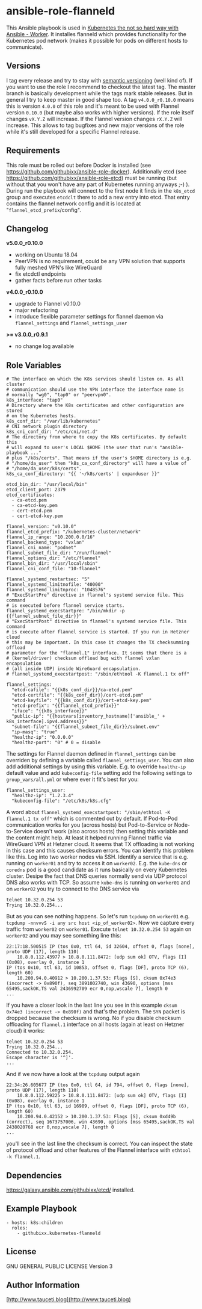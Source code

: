 ansible-role-flanneld
=====================

This Ansible playbook is used in [Kubernetes the not so hard way with Ansible - Worker](https://www.tauceti.blog/post/kubernetes-the-not-so-hard-way-with-ansible-worker/). It installes flanneld which provides functionality for the Kubernetes pod network (makes it possible for pods on different hosts to communicate).

Versions
--------

I tag every release and try to stay with [semantic versioning](http://semver.org) (well kind of). If you want to use the role I recommend to checkout the latest tag. The master branch is basically development while the tags mark stable releases. But in general I try to keep master in good shape too. A tag `v4.0.0_r0.10.0` means this is version `4.0.0` of this role and it's meant to be used with Flannel version `0.10.0` (but maybe also works with higher versions). If the role itself changes `vX.Y.Z` will increase. If the Flannel version changes `rX.Y.Z` will increase. This allows to tag bugfixes and new major versions of the role while it's still developed for a specific Flannel release.

Requirements
------------

This role must be rolled out before Docker is installed (see https://github.com/githubixx/ansible-role-docker). Additionally etcd (see https://github.com/githubixx/ansible-role-etcd) must be running (but without that you won't have any part of Kubernetes running anyways ;-) ). During run the playbook will connect to the first node it finds in the `k8s_etcd` group and executes `etcdclt` there to add a new entry into etcd. That entry contains the flannel network config and it is located at "`flannel_etcd_prefix`/config".

Changelog
---------

**v5.0.0_r0.10.0**

- working on Ubuntu 18.04
- PeerVPN is no requirement, could be any VPN solution that supports fully meshed VPN's like WireGuard
- fix etcdctl endpoints
- gather facts before run other tasks

**v4.0.0_r0.10.0**

- upgrade to Flannel v0.10.0
- major refactoring
- introduce flexible parameter settings for flannel daemon via `flannel_settings` and `flannel_settings_user`

**>= v3.0.0_r0.9.1**

- no change log available

Role Variables
--------------

```
# The interface on which the K8s services should listen on. As all cluster
# communication should use the VPN interface the interface name is
# normally "wg0", "tap0" or "peervpn0".
k8s_interface: "tap0"
# Directory where the K8s certificates and other configuration are stored
# on the Kubernetes hosts.
k8s_conf_dir: "/var/lib/kubernetes"
# CNI network plugin directory
k8s_cni_conf_dir: "/etc/cni/net.d"
# The directory from where to copy the K8s certificates. By default this
# will expand to user's LOCAL $HOME (the user that run's "ansible-playbook ..."
# plus "/k8s/certs". That means if the user's $HOME directory is e.g.
# "/home/da_user" then "k8s_ca_conf_directory" will have a value of
# "/home/da_user/k8s/certs".
k8s_ca_conf_directory: "{{ '~/k8s/certs' | expanduser }}"

etcd_bin_dir: "/usr/local/bin"
etcd_client_port: 2379
etcd_certificates:
  - ca-etcd.pem
  - ca-etcd-key.pem
  - cert-etcd.pem
  - cert-etcd-key.pem

flannel_version: "v0.10.0"
flannel_etcd_prefix: "/kubernetes-cluster/network"
flannel_ip_range: "10.200.0.0/16"
flannel_backend_type: "vxlan"
flannel_cni_name: "podnet"
flannel_subnet_file_dir: "/run/flannel"
flannel_options_dir: "/etc/flannel"
flannel_bin_dir: "/usr/local/sbin"
flannel_cni_conf_file: "10-flannel"

flannel_systemd_restartsec: "5"
flannel_systemd_limitnofile: "40000"
flannel_systemd_limitnproc: "1048576"
# "ExecStartPre" directive in flannel's systemd service file. This command
# is executed before flannel service starts.
flannel_systemd_execstartpre: "/bin/mkdir -p {{flannel_subnet_file_dir}}"
# "ExecStartPost" directive in flannel's systemd service file. This command
# is execute after flannel service is started. If you run in Hetzner cloud
# this may be important. In this case it changes the TX checksumming offload
# parameter for the "flannel.1" interface. It seems that there is a
# (kernel/driver) checksum offload bug with flannel vxlan encapsulation
# (all inside UDP) inside WireGuard encapsulation.
# flannel_systemd_execstartpost: "/sbin/ethtool -K flannel.1 tx off"

flannel_settings:
  "etcd-cafile": "{{k8s_conf_dir}}/ca-etcd.pem"
  "etcd-certfile": "{{k8s_conf_dir}}/cert-etcd.pem"
  "etcd-keyfile": "{{k8s_conf_dir}}/cert-etcd-key.pem"
  "etcd-prefix": "{{flannel_etcd_prefix}}"
  "iface": "{{k8s_interface}}"
  "public-ip": "{{hostvars[inventory_hostname]['ansible_' + k8s_interface].ipv4.address}}"
  "subnet-file": "{{flannel_subnet_file_dir}}/subnet.env"
  "ip-masq": "true"
  "healthz-ip": "0.0.0.0"
  "healthz-port": "0" # 0 = disable
```

The settings for Flannel daemon defined in `flannel_settings` can be overriden by defining a variable called `flannel_settings_user`. You can also add additional settings by using this variable. E.g. to override `healthz-ip` default value and add `kubeconfig-file` setting add the following settings to `group_vars/all.yml` or where ever it fit's best for you:

```
flannel_settings_user:
  "healthz-ip": "1.2.3.4"
  "kubeconfig-file": "/etc/k8s/k8s.cfg"
```

A word about `flannel_systemd_execstartpost: "/sbin/ethtool -K flannel.1 tx off"` which is commented out by default. If Pod-to-Pod communication works for you (across hosts) but Pod-to-Service or Node-to-Service doesn't work (also across hosts) then setting this variable and the content might help. At least it helped running Flannel traffic via WireGuard VPN at Hetzner cloud. It seems that TX offloading is not working in this case and this causes checksum errors. You can identify this problem like this. Log into two worker nodes via SSH. Identify a service that is e.g. running on `worker01` and try to access it on `worker02`. E.g. the `kube-dns` or `coredns` pod is a good candidate as it runs basically on every Kubernetes cluster. Desipe the fact that DNS queries normally send via UDP protocol DNS also works with TCP. So assume `kube-dns` is running on `worker01` and on `worker02` you try to connect to the DNS service via

```
telnet 10.32.0.254 53
Trying 10.32.0.254...
```

But as you can see nothing happens. So let's run `tcpdump` on `worker01` e.g. `tcpdump -nnvvvS -i any src host <ip_of_worker02>`. Now we capture every traffic from `worker02` on `worker01`. Execute `telnet 10.32.0.254 53` again on `worker02` and you may see something line this:

```
22:17:18.500515 IP (tos 0x0, ttl 64, id 32604, offset 0, flags [none], proto UDP (17), length 110)
    10.8.0.112.43977 > 10.8.0.111.8472: [udp sum ok] OTV, flags [I] (0x08), overlay 0, instance 1
IP (tos 0x10, ttl 63, id 10853, offset 0, flags [DF], proto TCP (6), length 60)
    10.200.94.0.40912 > 10.200.1.37.53: Flags [S], cksum 0x74e3 (incorrect -> 0x890f), seq 3891002740, win 43690, options [mss 65495,sackOK,TS val 2436992709 ecr 0,nop,wscale 7], length 0
...
```

If you have a closer look in the last line you see in this example `cksum 0x74e3 (incorrect -> 0x890f)` and that's the problem. The `SYN` packet is dropped because the checksum is wrong. No if you disable checksum offloading for `flannel.1` interface on all hosts (again at least on Hetzner cloud) it works:

```
telnet 10.32.0.254 53
Trying 10.32.0.254...
Connected to 10.32.0.254.
Escape character is '^]'.
...
```

And if we now have a look at the `tcpdump` output again

```
22:34:26.605677 IP (tos 0x0, ttl 64, id 794, offset 0, flags [none], proto UDP (17), length 110)
    10.8.0.112.59225 > 10.8.0.111.8472: [udp sum ok] OTV, flags [I] (0x08), overlay 0, instance 1
IP (tos 0x10, ttl 63, id 16989, offset 0, flags [DF], proto TCP (6), length 60)
    10.200.94.0.42152 > 10.200.1.37.53: Flags [S], cksum 0xd49b (correct), seq 1673757006, win 43690, options [mss 65495,sackOK,TS val 2438020768 ecr 0,nop,wscale 7], length 0
...
```

you'll see in the last line the checksum is correct. You can inspect the state of protocol offload and other features of the Flannel interface with `ethtool -k flannel.1`.

Dependencies
------------

https://galaxy.ansible.com/githubixx/etcd/ installed.

Example Playbook
----------------

```
- hosts: k8s:children
  roles:
    - githubixx.kubernetes-flanneld
```

License
-------

GNU GENERAL PUBLIC LICENSE Version 3

Author Information
------------------

[http://www.tauceti.blog](http://www.tauceti.blog)

